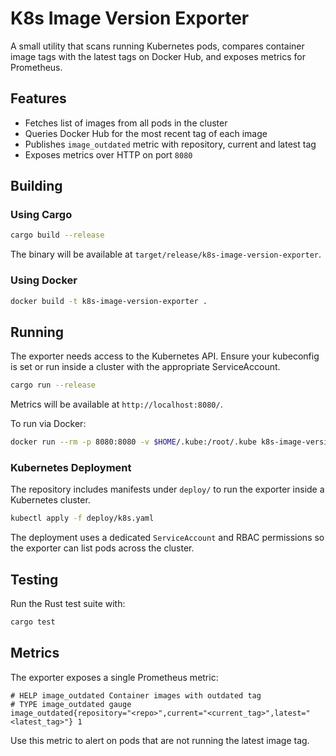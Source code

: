 # K8s Image Version Exporter

A small utility that scans running Kubernetes pods, compares container image tags with the latest tags on Docker Hub, and exposes metrics for Prometheus.

## Features
- Fetches list of images from all pods in the cluster
- Queries Docker Hub for the most recent tag of each image
- Publishes `image_outdated` metric with repository, current and latest tag
- Exposes metrics over HTTP on port `8080`

## Building

### Using Cargo
```bash
cargo build --release
```

The binary will be available at `target/release/k8s-image-version-exporter`.

### Using Docker
```bash
docker build -t k8s-image-version-exporter .
```

## Running

The exporter needs access to the Kubernetes API. Ensure your kubeconfig is set or run inside a cluster with the appropriate ServiceAccount.

```bash
cargo run --release
```

Metrics will be available at `http://localhost:8080/`.

To run via Docker:
```bash
docker run --rm -p 8080:8080 -v $HOME/.kube:/root/.kube k8s-image-version-exporter
```

### Kubernetes Deployment

The repository includes manifests under `deploy/` to run the exporter inside a Kubernetes cluster.

```bash
kubectl apply -f deploy/k8s.yaml
```

The deployment uses a dedicated `ServiceAccount` and RBAC permissions so the
exporter can list pods across the cluster.

## Testing

Run the Rust test suite with:
```bash
cargo test
```

## Metrics

The exporter exposes a single Prometheus metric:

```
# HELP image_outdated Container images with outdated tag
# TYPE image_outdated gauge
image_outdated{repository="<repo>",current="<current_tag>",latest="<latest_tag>"} 1
```

Use this metric to alert on pods that are not running the latest image tag.

